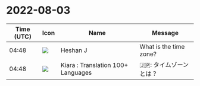 # 2022-08-03

|Time (UTC)|Icon|Name|Message|
|---|---|---|---|
|04:48|![](https://avatars.slack-edge.com/2022-07-18/3811474291666_d6345ceedfce02b5bf72_72.jpg)|Heshan J|What is the time zone?|
|04:48|![](https://avatars.slack-edge.com/2021-08-02/2324149410423_2aa7423c4133ecb9f168_72.png)|Kiara : Translation 100+ Languages|🇯🇵: タイムゾーンとは？|
